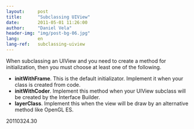 ```yaml
---
layout:     post
title:      "Subclassing UIView"
date:       2011-05-01 11:26:00
author:     "Daniel Vela"
header-img: "img/post-bg-06.jpg"
lang:       en
lang-ref:   subclassing-uiview
---
```


When subclassing an UIView and you need to create a method for initialization, then you must choose at least one of the following.

* **initWithFrame**. This is the default initializator. Implement it when your class is created from code.
* **initWithCoder**. Implement this method when your UIView subclass will be created by the Interface Builder.
* **layerClass**. Implement this when the view will be draw by an alternative method like OpenGL ES.

20110324.30